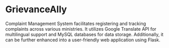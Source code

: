 # GrievanceAlly
Complaint Management System facilitates registering and tracking complaints across various ministries. It utilizes Google Translate API for multilingual support and MySQL databases for data storage. Additionally, it can be further enhanced into a user-friendly web application using Flask.
